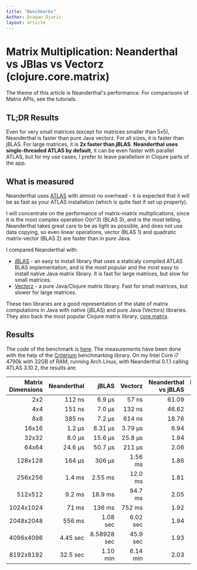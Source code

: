 ```yaml
---
title: "Benchmarks"
Author: Dragan Djuric
layout: article
---
```


# Matrix Multiplication: Neanderthal vs JBlas vs Vectorz (clojure.core.matrix)

The theme of this article is Neanderthal's performance. For comparisons of Matrix APIs, see the tutorials.

## TL;DR Results

Even for very small matrices (except for matrices smaller than 5x5), Neanderthal is faster than pure Java vectorz.
For all sizes, it is faster than jBLAS. For large matrices, it is **2x faster than jBLAS**. **Neanderthal uses single-threaded ATLAS by default**, it can be even faster with parallel ATLAS, but for my use cases, I prefer to leave parallelism in Clojure parts of the app.

## What is measured

Neanderthal uses [ATLAS](http://math-atlas.sourceforge.net/) with almost no overhead - it is expected that it will be as fast as your ATLAS installation (which is quite fast if set up properly).

I will concentrate on the performance of matrix-matrix multiplications, since it is the most complex operation O(n^3) (BLAS 3), and is the most telling. Neanderthal takes great care to be as light as possible, and does not use data copying, so even linear operations, vector (BLAS 1) and quadratic matrix-vector (BLAS 2) are faster than in pure Java.

I compared Neanderthal with:

* [jBLAS](http://mikiobraun.github.io/jblas/) - an easy to install library that uses a staticaly compiled ATLAS BLAS implementation, and is the most popular and the most easy to install native Java matrix library. It is fast for large matrices, but slow for small matrices.
* [Vectorz](https://github.com/mikera/vectorz) - a pure Java/Clojure matrix library. Fast for small matrices, but slower for large matrices.

These two libraries are a good representation of the state of matrix computations in Java with native (jBLAS) and pure Java (Vectors) libraries. They also back the most popular Clojure matrix library, [core.matrix](https://github.com/mikera/core.matrix).


## Results

The code of the benchmark is [here](https://github.com/uncomplicate/neanderthal/blob/master/examples/benchmarks/src/benchmarks/core.clj). The measurements have been done with the help of the [Criterium](https://github.com/hugoduncan/criterium) benchmarking library. On my Intel Core i7 4790k with 32GB of RAM, running Arch Linux, with Neanderthal 0.1.1 calling ATLAS 3.10.2, the results are:

| Matrix Dimensions | Neanderthal | jBLAS | Vectorz | Neanderthal vs jBLAS | Neanderthal vs Vectorz |
| --------------------------:| -----:| -------:| -----:| -------:| --------:|
| 2x2 | 112 ns | 6.9 µs | 57 ns | 61.09 | 0.51 |
| 4x4 | 151 ns | 7.0 µs | 132 ns | 46.62 | 0.88 |
| 8x8 | 385 ns | 7.2 µs | 614 ns | 18.76 | 1.59 |
| 16x16 | 1.2 µs | 8.31 µs | 3.79 µs | 6.94 | 3.17 |
| 32x32 | 8.0 µs | 15.6 µs | 25.8 µs | 1.94 | 3.21 |
| 64x64 | 24.6 µs | 50.7 µs | 211 µs | 2.06 | 8.57 |
| 128x128 | 164 µs | 306 µs | 1.56 ms | 1.86 | 9.48 |
| 256x256 | 1.4 ms | 2.55 ms | 12.0 ms | 1.81 | 8.53 |
| 512x512 | 9.2 ms | 18.9 ms | 94.7 ms | 2.05 | 10.26 |
| 1024x1024 | 71 ms | 136 ms | 752 ms | 1.92 | 10.60 |
| 2048x2048 | 556 ms | 1.08 sec | 6.02 sec | 1.94 | 10.82 |
| 4096x4096 | 4.45 sec | 8.58928 sec | 45.9 sec | 1.93 | 10.32 |
| 8192x8192 | 32.5 sec | 1.10 min | 6.14 min | 2.03 | 11.34 |
